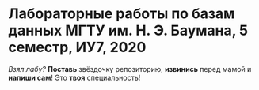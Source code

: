 # Лабораторные работы по базам данных МГТУ им. Н. Э. Баумана, 5 семестр, ИУ7, 2020
*Взял лабу?* **Поставь** звёздочку репозиторию, **извинись** перед мамой и **напиши сам**! Это **твоя** специальность!
